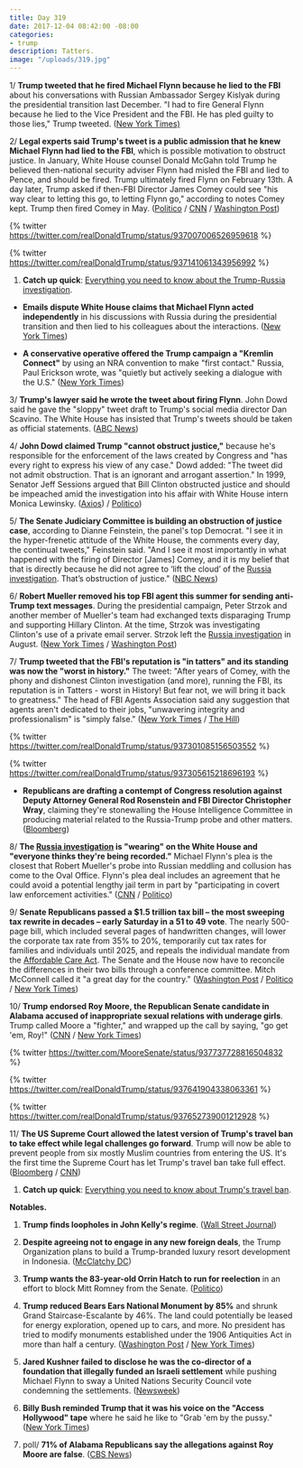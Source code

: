 ```yaml
---
title: Day 319
date: 2017-12-04 08:42:00 -08:00
categories:
- trump
description: Tatters.
image: "/uploads/319.jpg"
---
```


1/ **Trump tweeted that he fired Michael Flynn because he lied to the FBI** about his conversations with Russian Ambassador Sergey Kislyak during the presidential transition last December. "I had to fire General Flynn because he lied to the Vice President and the FBI. He has pled guilty to those lies," Trump tweeted. ([New York Times)](https://www.nytimes.com/2017/12/02/us/politics/trump-michael-flynn.html)

2/ **Legal experts said Trump's tweet is a public admission that he knew Michael Flynn had lied to the FBI**, which is possible motivation to obstruct justice. In January, White House counsel Donald McGahn told Trump he believed then-national security adviser Flynn had misled the FBI and lied to Pence, and should be fired. Trump ultimately fired Flynn on February 13th. A day later, Trump asked if then-FBI Director James Comey could see "his way clear to letting this go, to letting Flynn go," according to notes Comey kept. Trump then fired Comey in May. ([Politico](https://www.politico.com/story/2017/12/02/trump-flynn-russia-no-collusion-claim-276017) / [CNN](https://www.cnn.com/2017/12/04/politics/wh-lawyer-told-trump-flynn-misled-fbi-pence/index.html) / [Washington Post](https://www.washingtonpost.com/politics/trump-lawyer-says-president-knew-flynn-had-given-fbi-the-same-account-he-gave-to-vice-president/2017/12/03/5c59a620-d849-11e7-a841-2066faf731ef_story.html))

{% twitter https://twitter.com/realDonaldTrump/status/937007006526959618 %}

{% twitter https://twitter.com/realDonaldTrump/status/937141061343956992 %}

1. **Catch up quick**: [Everything you need to know about the Trump-<a href="{{ site.baseurl }}/trump-russia-investigation/">Russia investigation</a>](https://whatthefuckjusthappenedtoday.com/trump-russia-investigation/).

* **Emails dispute White House claims that Michael Flynn acted independently** in his discussions with Russia during the presidential transition and then lied to his colleagues about the interactions. ([New York Times](https://www.nytimes.com/2017/12/02/us/russia-mcfarland-flynn-trump-emails.html))

* **A conservative operative offered the Trump campaign a "Kremlin Connect"** by using an NRA convention to make "first contact." Russia, Paul Erickson wrote, was "quietly but actively seeking a dialogue with the U.S." ([New York Times](https://www.nytimes.com/2017/12/03/us/politics/trump-putin-russia-nra-campaign.html))

3/ **Trump's lawyer said he wrote the tweet about firing Flynn**. John Dowd said he gave the "sloppy" tweet draft to Trump's social media director Dan Scavino. The White House has insisted that Trump's tweets should be taken as official statements. ([ABC News](http://abcnews.go.com/Politics/trumps-lawyer-wrote-presidents-sloppy-tweet-flynns-dismissal/story?id=51541650))

4/ **John Dowd claimed Trump "cannot obstruct justice,"** because he's responsible for the enforcement of the laws created by Congress and "has every right to express his view of any case." Dowd added: "The tweet did not admit obstruction. That is an ignorant and arrogant assertion." In 1999, Senator Jeff Sessions argued that Bill Clinton obstructed justice and should be impeached amid the investigation into his affair with White House intern Monica Lewinsky. ([Axios](https://www.axios.com/exclusive-trump-lawyer-claims-the-president-cannot-obstruct-justice-2514742663.html)) / [Politico](https://www.politico.com/story/2017/12/04/jeff-sessions-president-obstruct-justice-bill-clinton-278517))

5/ **The Senate Judiciary Committee is building an obstruction of justice case**, according to Dianne Feinstein, the panel's top Democrat. "I see it in the hyper-frenetic attitude of the White House, the comments every day, the continual tweets," Feinstein said. "And I see it most importantly in what happened with the firing of Director \[James\] Comey, and it is my belief that that is directly because he did not agree to ‘lift the cloud’ of the <a href="{{ site.baseurl }}/trump-russia-investigation/">Russia investigation</a>. That’s obstruction of justice." ([NBC News](https://www.nbcnews.com/politics/politics-news/feinstein-senate-russia-probe-building-obstruction-case-against-trump-n826031))

6/ **Robert Mueller removed his top FBI agent this summer for sending anti-Trump text messages**. During the presidential campaign, Peter Strzok and another member of Mueller's team had exchanged texts disparaging Trump and supporting Hillary Clinton. At the time, Strzok was investigating Clinton's use of a private email server. Strzok left the <a href="{{ site.baseurl }}/trump-russia-investigation/">Russia investigation</a> in August. ([New York Times](https://www.nytimes.com/2017/12/02/us/politics/mueller-removed-top-fbi-agent-over-possible-anti-trump-texts.html) / [Washington Post](https://www.washingtonpost.com/world/national-security/two-senior-fbi-officials-on-clinton-trump-probes-exchanged-politically-charged-texts-disparaging-trump/2017/12/02/9846421c-d707-11e7-a986-d0a9770d9a3e_story.html))

7/ **Trump tweeted that the FBI's reputation is "in tatters" and its standing was now the "worst in history."** The tweet: "After years of Comey, with the phony and dishonest Clinton investigation (and more), running the FBI, its reputation is in Tatters - worst in History! But fear not, we will bring it back to greatness." The head of FBI Agents Association said any suggestion that agents aren't dedicated to their jobs, "unwavering integrity and professionalism" is "simply false." ([New York Times](https://www.nytimes.com/2017/12/03/us/politics/trump-fbi-tatters.html) / [The Hill](http://thehill.com/homenews/administration/363048-fbi-agents-fire-back-at-trump-saying-fbi-isnt-dedicated-is-simply))

{% twitter https://twitter.com/realDonaldTrump/status/937301085156503552 %}

{% twitter https://twitter.com/realDonaldTrump/status/937305615218696193 %}

* **Republicans are drafting a contempt of Congress resolution against Deputy Attorney General Rod Rosenstein and FBI Director Christopher Wray**, claiming they're stonewalling the House Intelligence Committee in producing material related to the Russia-Trump probe and other matters. ([Bloomberg](https://www.bloomberg.com/news/articles/2017-12-03/u-s-house-republicans-prepare-contempt-action-against-fbi-doj-jaqegooo))

8/ **The <a href="{{ site.baseurl }}/trump-russia-investigation/">Russia investigation</a> is "wearing" on the White House and "everyone thinks they're being recorded."** Michael Flynn's plea is the closest that Robert Mueller's probe into Russian meddling and collusion has come to the Oval Office. Flynn's plea deal includes an agreement that he could avoid a potential lengthy jail term in part by "participating in covert law enforcement activities." ([CNN](https://www.cnn.com/2017/12/01/politics/president-donald-trump-white-house-russia-fallout/index.html) / [Politico](https://www.politico.com/story/2017/12/04/white-house-paranoid-trump-277761))

9/ **Senate Republicans passed a $1.5 trillion tax bill – the most sweeping tax rewrite in decades – early Saturday in a 51 to 49 vote**. The nearly 500-page bill, which included several pages of handwritten changes, will lower the corporate tax rate from 35% to 20%, temporarily cut tax rates for families and individuals until 2025, and repeals the individual mandate from the <a href="{{ site.url }}{{ site.baseurl }}/trump-health-care/">Affordable Care Act</a>. The Senate and the House now have to reconcile the differences in their two bills through a conference committee. Mitch McConnell called it "a great day for the country." ([Washington Post](https://www.washingtonpost.com/business/economy/johnson-to-back-senate-tax-bill-putting-gop-leaders-close-to-securing-passage/2017/12/01/0226ff98-d6a2-11e7-b62d-d9345ced896d_story.html) / [Politico](https://www.politico.com/story/2017/12/01/tax-bill-2017-senate-republicans-274453) / [New York Times](https://www.nytimes.com/2017/12/01/us/politics/senate-tax-bill.html))

10/ **Trump endorsed Roy Moore, the Republican Senate candidate in Alabama accused of inappropriate sexual relations with underage girls**. Trump called Moore a "fighter," and wrapped up the call by saying, "go get 'em, Roy!" ([CNN](https://www.cnn.com/2017/12/04/politics/trump-moore-endorsement-twitter/index.html) / [New York Times](https://www.nytimes.com/2017/12/04/us/politics/roy-moore-donald-trump.html))

{% twitter https://twitter.com/MooreSenate/status/937737728816504832 %}

{% twitter https://twitter.com/realDonaldTrump/status/937641904338063361 %}

{% twitter https://twitter.com/realDonaldTrump/status/937652739001212928 %}

11/ **The US Supreme Court allowed the latest version of Trump's travel ban to take effect while legal challenges go forward**. Trump will now be able to prevent people from six mostly Muslim countries from entering the US. It's the first time the Supreme Court has let Trump's travel ban take full effect. ([Bloomberg](https://www.bloomberg.com/news/articles/2017-12-04/u-s-high-court-lets-trump-travel-ban-take-full-effect-for-now) / [CNN](https://www.cnn.com/2017/12/04/politics/supreme-court-travel-ban/index.html))

1. **Catch up quick**: [Everything you need to know about Trump's travel ban](https://whatthefuckjusthappenedtoday.com/trump-travel-ban/).

**Notables.**

1. **Trump finds loopholes in John Kelly's regime**. ([Wall Street Journal](https://www.wsj.com/articles/trump-finds-loopholes-in-chief-of-staffs-new-regime-1512302400))

2. **Despite agreeing not to engage in any new foreign deals**, the Trump Organization plans to build a Trump-branded luxury resort development in Indonesia. ([McClatchy DC](http://www.mcclatchydc.com/news/politics-government/white-house/article187562198.html))

3. **Trump wants the 83-year-old Orrin Hatch to run for reelection** in an effort to block Mitt Romney from the Senate. ([Politico](https://www.politico.com/story/2017/12/03/trump-mitt-romney-utah-senate-hatch-276805))

4. **Trump reduced Bears Ears National Monument by 85%** and shrunk Grand Staircase-Escalante by 46%. The land could potentially be leased for energy exploration, opened up to cars, and more. No president has tried to modify monuments established under the 1906 Antiquities Act in more than half a century. ([Washington Post](https://www.washingtonpost.com/politics/trump-scales-back-two-huge-national-monuments-in-utah-drawing-praise-and-protests/2017/12/04/758c85c6-d908-11e7-b1a8-62589434a581_story.html) / [New York Times](https://www.nytimes.com/2017/12/04/us/trump-bears-ears.html))

5. **Jared Kushner failed to disclose he was the co-director of a foundation that illegally funded an Israeli settlement** while pushing Michael Flynn to sway a United Nations Security Council vote condemning the settlements. ([Newsweek](http://www.newsweek.com/jared-kushner-disclosure-form-west-bank-settlements-israel-white-house-729290))

6. **Billy Bush reminded Trump that it was his voice on the "Access Hollywood" tape** where he said he like to "Grab 'em by the pussy." ([New York Times](https://www.nytimes.com/2017/12/03/opinion/billy-bush-trump-access-hollywood-tape.html))

7. poll/ **71% of Alabama Republicans say the allegations against Roy Moore are false**. ([CBS News](https://www.cbsnews.com/news/alabama-republicans-allegations-against-moore-false-cbs-news-poll/))